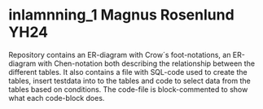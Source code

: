# inlamnning_1 Magnus Rosenlund YH24
Repository contains an ER-diagram with Crow´s foot-notations, an ER-diagram with Chen-notation both describing the relationship between the different tables. It also contains a file with SQL-code used to create the tables, insert testdata into to the tables and code to select data from the tables based on conditions. The code-file is block-commented to show what each code-block does.
